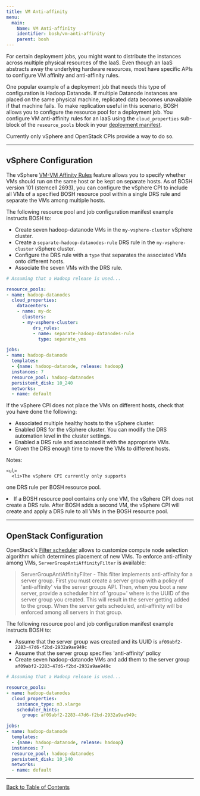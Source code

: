 ```yaml
---
title: VM Anti-affinity
menu:
  main:
    Name: VM Anti-affinity
    identifier: bosh/vm-anti-affinity
    parent: bosh
---
```


For certain deployment jobs, you might want to distribute the instances across multiple physical resources of the IaaS. Even though an IaaS abstracts away the underlying hardware resources, most have specific APIs to configure VM affinity and anti-affinity rules.

One popular example of a deployment job that needs this type of configuration is Hadoop Datanode. If multiple Datanode instances are placed on the same physical machine, replicated data becomes unavailable if that machine fails. To make replication useful in this scenario, BOSH allows you to configure the resource pool for a deployment job. You configure VM anti-affinity rules for an IaaS using the `cloud_properties` sub-block of the `resource_pools` block in your [deployment manifest](./deployment-manifest.html).

Currently only vSphere and OpenStack CPIs provide a way to do so.

---
## <a id='vsphere'></a> vSphere Configuration

The vSphere [VM-VM Affinity Rules](http://pubs.vmware.com/vsphere-51/index.jsp#com.vmware.vsphere.resmgmt.doc/GUID-94FCC204-115A-4918-9533-BFC588338ECB.html) feature allows you to specify whether VMs should run on the same host or be kept on separate hosts. As of BOSH version 101 (stemcell 2693), you can configure the vSphere CPI to include all VMs of a specified BOSH resource pool within a single DRS rule and separate the VMs among multiple hosts.

The following resource pool and job configuration manifest example instructs BOSH to:

* Create seven hadoop-datanode VMs in the `my-vsphere-cluster` vSphere cluster.
* Create a `separate-hadoop-datanodes-rule` DRS rule in the `my-vsphere-cluster` vSphere cluster.
* Configure the DRS rule with a `type` that separates the associated VMs onto different hosts.
* Associate the seven VMs with the DRS rule.

```yaml
# Assuming that a Hadoop release is used...

resource_pools:
- name: hadoop-datanodes
  cloud_properties:
    datacenters:
    - name: my-dc
      clusters:
      - my-vsphere-cluster:
          drs_rules:
          - name: separate-hadoop-datanodes-rule
            type: separate_vms

jobs:
- name: hadoop-datanode
  templates:
  - {name: hadoop-datanode, release: hadoop}
  instances: 7
  resource_pool: hadoop-datanodes
  persistent_disk: 10_240
  networks:
  - name: default
```

If the vSphere CPI does not place the VMs on different hosts, check that you have done the following:

- Associated multiple healthy hosts to the vSphere cluster.
- Enabled DRS for the vSphere cluster. You can modify the DRS automation level in the cluster settings.
- Enabled a DRS rule and associated it with the appropriate VMs.
- Given the DRS enough time to move the VMs to different hosts.

<div class="note">
  Notes:

	<ul>
	  <li>The vSphere CPI currently only supports
one DRS rule per BOSH resource pool.</li>
    <li>If a BOSH resource pool contains only one VM, the vSphere CPI does not create a DRS rule. After BOSH adds a second VM, the vSphere CPI will create and apply a DRS rule to all VMs in the BOSH resource pool.</li>
  </ul>
</div>

---
## <a id='openstack'></a> OpenStack Configuration

OpenStack's [Filter scheduler](http://docs.openstack.org/developer/nova/devref/filter_scheduler.html) allows to customize compute node selection algorithm which determines placement of new VMs. To enforce anti-affinity among VMs, `ServerGroupAntiAffinityFilter` is available:

> ServerGroupAntiAffinityFilter - This filter implements anti-affinity for a server group. First you must create a server group with a policy of 'anti-affinity' via the server groups API. Then, when you boot a new server, provide a scheduler hint of 'group=<uuid>' where <uuid> is the UUID of the server group you created. This will result in the server getting added to the group. When the server gets scheduled, anti-affinity will be enforced among all servers in that group.

The following resource pool and job configuration manifest example instructs BOSH to:

* Assume that the server group was created and its UUID is `af09abf2-2283-47d6-f2bd-2932a9ae949c`
* Assume that the server group specifies 'anti-affinity' policy
* Create seven hadoop-datanode VMs and add them to the server group `af09abf2-2283-47d6-f2bd-2932a9ae949c`

```yaml
# Assuming that a Hadoop release is used...

resource_pools:
- name: hadoop-datanodes
  cloud_properties:
    instance_type: m3.xlarge
    scheduler_hints:
      group: af09abf2-2283-47d6-f2bd-2932a9ae949c

jobs:
- name: hadoop-datanode
  templates:
  - {name: hadoop-datanode, release: hadoop}
  instances: 7
  resource_pool: hadoop-datanodes
  persistent_disk: 10_240
  networks:
  - name: default
```

---
[Back to Table of Contents](index.html#deployment-config)
